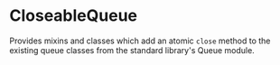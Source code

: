CloseableQueue
==============

Provides mixins and classes which add an atomic `close` method to the existing queue classes from the standard library's Queue module.
